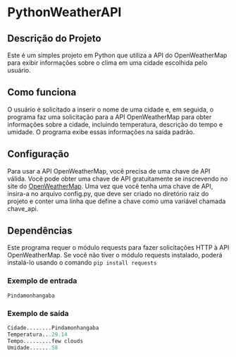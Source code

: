 # PythonWeatherAPI
## Descrição do Projeto
Este é um simples projeto em Python que utiliza a API do OpenWeatherMap para exibir informações sobre o clima em uma cidade escolhida pelo usuário.

## Como funciona
O usuário é solicitado a inserir o nome de uma cidade e, em seguida, o programa faz uma solicitação para a API OpenWeatherMap para obter informações sobre a cidade, incluindo temperatura, descrição do tempo e umidade. O programa exibe essas informações na saída padrão.

## Configuração
Para usar a API OpenWeatherMap, você precisa de uma chave de API válida. Você pode obter uma chave de API gratuitamente se inscrevendo no site do [OpenWeatherMap](https://home.openweathermap.org). Uma vez que você tenha uma chave de API, insira-a no arquivo config.py, que deve ser criado no diretório raiz do projeto e conter uma linha que define a chave como uma variável chamada chave_api.

## Dependências
Este programa requer o módulo requests para fazer solicitações HTTP à API OpenWeatherMap. Se você não tiver o módulo requests instalado, poderá instalá-lo usando o comando
`
pip install requests
`
### Exemplo de entrada
```
Pindamonhangaba
```
### Exemplo de saída
```python
Cidade........Pindamonhangaba
Temperatura...29.14
Tempo.........few clouds
Umidade.......58
```